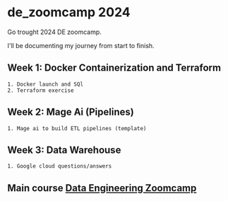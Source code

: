 # de_zoomcamp 2024
Go trought 2024 DE zoomcamp.

I'll be documenting my journey from start to finish.

## Week 1: Docker Containerization and Terraform

    1. Docker launch and SQl
    2. Terraform exercise

## Week 2: Mage Ai (Pipelines)

    1. Mage ai to build ETL pipelines (template)

## Week 3: Data Warehouse

    1. Google cloud questions/answers

## Main course [Data Engineering Zoomcamp](https://github.com/DataTalksClub/data-engineering-zoomcamp/)
